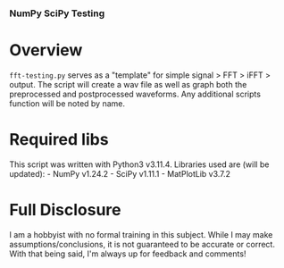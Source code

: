 ### NumPy SciPy Testing 
# Overview
`fft-testing.py` serves as a "template" for simple signal > FFT > iFFT > output. The script will create a wav file as well as graph both the preprocessed and postprocessed waveforms. Any additional scripts function will be noted by name. 

# Required libs
This script was written with Python3 v3.11.4. Libraries used are (will be updated):
    - NumPy v1.24.2
    - SciPy v1.11.1
    - MatPlotLib v3.7.2

# Full Disclosure
I am a hobbyist with no formal training in this subject. While I may make assumptions/conclusions, it is not guaranteed to be accurate or correct. With that being said, I'm always up for feedback and comments! 